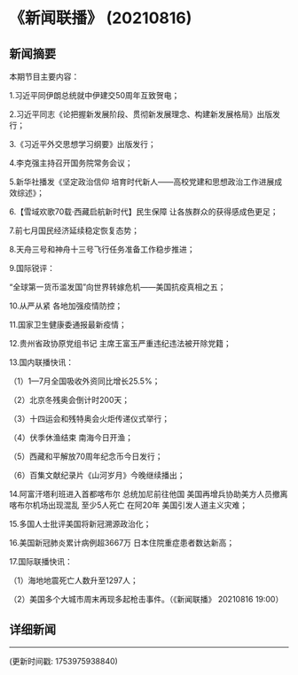 # 《新闻联播》 (20210816)

## 新闻摘要

本期节目主要内容：


1.习近平同伊朗总统就中伊建交50周年互致贺电；


2.习近平同志《论把握新发展阶段、贯彻新发展理念、构建新发展格局》出版发行；


3.《习近平外交思想学习纲要》出版发行；


4.李克强主持召开国务院常务会议；


5.新华社播发《坚定政治信仰 培育时代新人——高校党建和思想政治工作进展成效综述》；


6.【雪域欢歌70载·西藏启航新时代】民生保障 让各族群众的获得感成色更足；


7.前七月国民经济延续稳定恢复态势；


8.天舟三号和神舟十三号飞行任务准备工作稳步推进；


9.国际锐评：

“全球第一货币滥发国”向世界转嫁危机——美国抗疫真相之五；


10.从严从紧 各地加强疫情防控；


11.国家卫生健康委通报最新疫情；


12.贵州省政协原党组书记 主席王富玉严重违纪违法被开除党籍；


13.国内联播快讯：


（1）1—7月全国吸收外资同比增长25.5%；


（2）北京冬残奥会倒计时200天；


（3）十四运会和残特奥会火炬传递仪式举行；


（4）伏季休渔结束 南海今日开渔；


（5）西藏和平解放70周年纪念币今日发行；


（6）百集文献纪录片《山河岁月》今晚继续播出；


14.阿富汗塔利班进入首都喀布尔 总统加尼前往他国 美国再增兵协助美方人员撤离 喀布尔机场出现混乱 至少5人死亡 在阿20年 美国引发人道主义灾难；


15.多国人士批评美国将新冠溯源政治化；


16.美国新冠肺炎累计病例超3667万 日本住院重症患者数达新高；


17.国际联播快讯：


（1）海地地震死亡人数升至1297人；


（2）美国多个大城市周末再现多起枪击事件。（《新闻联播》 20210816 19:00）

## 详细新闻

---

(更新时间戳: 1753975938840)

